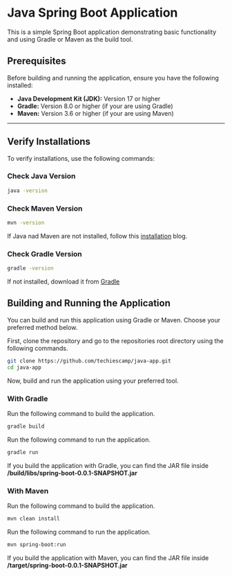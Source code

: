 # Java Spring Boot Application

This is a simple Spring Boot application demonstrating basic functionality and using Gradle or Maven as the build tool.

## Prerequisites
Before building and running the application, ensure you have the following installed:
- **Java Development Kit (JDK):** Version 17 or higher
- **Gradle:** Version 8.0 or higher (if your are using Gradle)
- **Maven:** Version 3.6 or higher (if your are using Maven)

---

## Verify Installations
To verify installations, use the following commands:

### Check Java Version
```bash
java -version
```

### Check Maven Version
```bash
mvn -version
```
If Java nad Maven are not installed, follow this [installation](https://devopscube.com/install-maven-guide/) blog.

### Check Gradle Version
```bash
gradle -version
```
If not installed, download it from [Gradle](https://gradle.org/install)

## Building and Running the Application

You can build and run this application using Gradle or Maven. Choose your preferred method below.

First, clone the repository and go to the repositories root directory using the following commands.

```bash
git clone https://github.com/techiescamp/java-app.git
cd java-app
```

Now, build and run the application using your preferred tool.

### With Gradle

Run the following command to build the application.

```bash
gradle build
```

Run the following command to run the application.

```bash
gradle run
```

If you build the application with Gradle, you can find the JAR file inside **/build/libs/spring-boot-0.0.1-SNAPSHOT.jar**

### With Maven

Run the following command to build the application.

```bash
mvn clean install
```

Run the following command to run the application.

```bash
mvn spring-boot:run
```

If you build the application with Maven, you can find the JAR file inside **/target/spring-boot-0.0.1-SNAPSHOT.jar**

